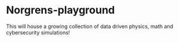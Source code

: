 # Norgrens-playground
This will house a growing collection of data driven physics, math and cybersecurity simulations!
